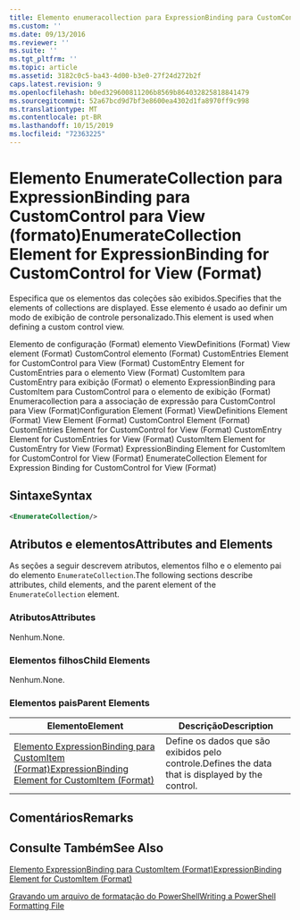 ```yaml
---
title: Elemento enumeracollection para ExpressionBinding para CustomControl para exibição (formato) | Microsoft Docs
ms.custom: ''
ms.date: 09/13/2016
ms.reviewer: ''
ms.suite: ''
ms.tgt_pltfrm: ''
ms.topic: article
ms.assetid: 3182c0c5-ba43-4d00-b3e0-27f24d272b2f
caps.latest.revision: 9
ms.openlocfilehash: b0ed329600811206b8569b864032825818841479
ms.sourcegitcommit: 52a67bcd9d7bf3e8600ea4302d1fa8970ff9c998
ms.translationtype: MT
ms.contentlocale: pt-BR
ms.lasthandoff: 10/15/2019
ms.locfileid: "72363225"
---
```

# <a name="enumeratecollection-element-for-expressionbinding-for-customcontrol-for-view-format"></a><span data-ttu-id="2977f-102">Elemento EnumerateCollection para ExpressionBinding para CustomControl para View (formato)</span><span class="sxs-lookup"><span data-stu-id="2977f-102">EnumerateCollection Element for ExpressionBinding for CustomControl for View (Format)</span></span>

<span data-ttu-id="2977f-103">Especifica que os elementos das coleções são exibidos.</span><span class="sxs-lookup"><span data-stu-id="2977f-103">Specifies that the elements of collections are displayed.</span></span> <span data-ttu-id="2977f-104">Esse elemento é usado ao definir um modo de exibição de controle personalizado.</span><span class="sxs-lookup"><span data-stu-id="2977f-104">This element is used when defining a custom control view.</span></span>

<span data-ttu-id="2977f-105">Elemento de configuração (Format) elemento ViewDefinitions (Format) View element (Format) CustomControl elemento (Format) CustomEntries Element for CustomControl para View (Format) CustomEntry Element for CustomEntries para o elemento View (Format) CustomItem para CustomEntry para exibição (Format) o elemento ExpressionBinding para CustomItem para CustomControl para o elemento de exibição (Format) Enumeracollection para a associação de expressão para CustomControl para View (Format)</span><span class="sxs-lookup"><span data-stu-id="2977f-105">Configuration Element (Format) ViewDefinitions Element (Format) View Element (Format) CustomControl Element (Format) CustomEntries Element for CustomControl for View (Format) CustomEntry Element for CustomEntries for View (Format) CustomItem Element for CustomEntry for View (Format) ExpressionBinding Element for CustomItem for CustomControl for View (Format) EnumerateCollection Element for Expression Binding for CustomControl for View (Format)</span></span>

## <a name="syntax"></a><span data-ttu-id="2977f-106">Sintaxe</span><span class="sxs-lookup"><span data-stu-id="2977f-106">Syntax</span></span>

```xml
<EnumerateCollection/>
```

## <a name="attributes-and-elements"></a><span data-ttu-id="2977f-107">Atributos e elementos</span><span class="sxs-lookup"><span data-stu-id="2977f-107">Attributes and Elements</span></span>

<span data-ttu-id="2977f-108">As seções a seguir descrevem atributos, elementos filho e o elemento pai do elemento `EnumerateCollection`.</span><span class="sxs-lookup"><span data-stu-id="2977f-108">The following sections describe attributes, child elements, and the parent element of the `EnumerateCollection` element.</span></span>

### <a name="attributes"></a><span data-ttu-id="2977f-109">Atributos</span><span class="sxs-lookup"><span data-stu-id="2977f-109">Attributes</span></span>

<span data-ttu-id="2977f-110">Nenhum.</span><span class="sxs-lookup"><span data-stu-id="2977f-110">None.</span></span>

### <a name="child-elements"></a><span data-ttu-id="2977f-111">Elementos filhos</span><span class="sxs-lookup"><span data-stu-id="2977f-111">Child Elements</span></span>

<span data-ttu-id="2977f-112">Nenhum.</span><span class="sxs-lookup"><span data-stu-id="2977f-112">None.</span></span>

### <a name="parent-elements"></a><span data-ttu-id="2977f-113">Elementos pais</span><span class="sxs-lookup"><span data-stu-id="2977f-113">Parent Elements</span></span>

|<span data-ttu-id="2977f-114">Elemento</span><span class="sxs-lookup"><span data-stu-id="2977f-114">Element</span></span>|<span data-ttu-id="2977f-115">Descrição</span><span class="sxs-lookup"><span data-stu-id="2977f-115">Description</span></span>|
|-------------|-----------------|
|[<span data-ttu-id="2977f-116">Elemento ExpressionBinding para CustomItem (Format)</span><span class="sxs-lookup"><span data-stu-id="2977f-116">ExpressionBinding Element for CustomItem (Format)</span></span>](./expressionbinding-element-for-customitem-for-controls-for-configuration-format.md)|<span data-ttu-id="2977f-117">Define os dados que são exibidos pelo controle.</span><span class="sxs-lookup"><span data-stu-id="2977f-117">Defines the data that is displayed by the control.</span></span>|

## <a name="remarks"></a><span data-ttu-id="2977f-118">Comentários</span><span class="sxs-lookup"><span data-stu-id="2977f-118">Remarks</span></span>

## <a name="see-also"></a><span data-ttu-id="2977f-119">Consulte Também</span><span class="sxs-lookup"><span data-stu-id="2977f-119">See Also</span></span>

[<span data-ttu-id="2977f-120">Elemento ExpressionBinding para CustomItem (Format)</span><span class="sxs-lookup"><span data-stu-id="2977f-120">ExpressionBinding Element for CustomItem (Format)</span></span>](./expressionbinding-element-for-customitem-for-controls-for-configuration-format.md)

[<span data-ttu-id="2977f-121">Gravando um arquivo de formatação do PowerShell</span><span class="sxs-lookup"><span data-stu-id="2977f-121">Writing a PowerShell Formatting File</span></span>](./writing-a-powershell-formatting-file.md)
